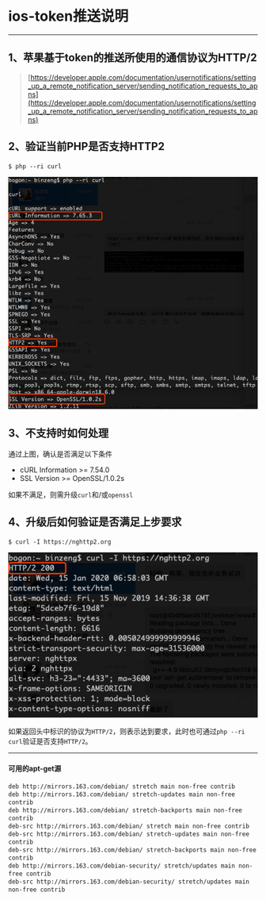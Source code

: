 # ios-token推送说明

---

## 1、苹果基于token的推送所使用的通信协议为HTTP/2
> [https://developer.apple.com/documentation/usernotifications/setting_up_a_remote_notification_server/sending_notification_requests_to_apns](https://developer.apple.com/documentation/usernotifications/setting_up_a_remote_notification_server/sending_notification_requests_to_apns)

## 2、验证当前PHP是否支持HTTP2
```shell
$ php --ri curl
```
![php_curl_info.png](php_curl_info.png)


## 3、不支持时如何处理
通过上图，确认是否满足以下条件

- cURL Information >= 7.54.0
- SSL Version >= OpenSSL/1.0.2s

如果不满足，则需升级`curl`和/或`openssl`

## 4、升级后如何验证是否满足上步要求
```shell
$ curl -I https://nghttp2.org
```
![curl_http2_test.png](curl_http2_test.png)

如果返回头中标识的协议为`HTTP/2`，则表示达到要求，此时也可通过`php --ri curl`验证是否支持`HTTP/2`。


---

#### 可用的apt-get源
```
deb http://mirrors.163.com/debian/ stretch main non-free contrib
deb http://mirrors.163.com/debian/ stretch-updates main non-free contrib
deb http://mirrors.163.com/debian/ stretch-backports main non-free contrib
deb-src http://mirrors.163.com/debian/ stretch main non-free contrib
deb-src http://mirrors.163.com/debian/ stretch-updates main non-free contrib
deb-src http://mirrors.163.com/debian/ stretch-backports main non-free contrib
deb http://mirrors.163.com/debian-security/ stretch/updates main non-free contrib
deb-src http://mirrors.163.com/debian-security/ stretch/updates main non-free contrib
```